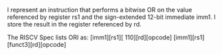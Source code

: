 I represent an instruction that performs a bitwise OR on the value referenced by register rs1 and the sign-extended 12-bit immediate imm1. I store the result in the register referenced by rd.

The RISCV Spec lists ORI as:
[imm1][rs1][    110][rd][opcode]
[imm1][rs1][funct3][rd][opcode]
